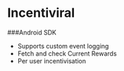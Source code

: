 Incentiviral
============

###Android SDK
- Supports custom event logging
- Fetch and check Current Rewards 
- Per user incentivisation 
